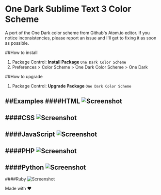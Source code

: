 # One Dark Sublime Text 3 Color Scheme

A port of the One Dark color scheme from Github's Atom.io editor. If you notice inconsistencies, please report an issue and I'll get to fixing it as soon as possible.

##How to install
1. Package Control: **Install Package** ```One Dark Color Scheme```
2. Preferences > Color Scheme > One Dark Color Scheme > One Dark

##How to upgrade
1. Package Control: **Upgrade Package** ```One Dark Color Scheme```

##Examples
####HTML
![Screenshot](http://i.imgur.com/XcKyiFD.jpg  "HTML Screenshot")
---
####CSS
![Screenshot](http://i.imgur.com/oYcncB4.jpg  "CSS Screenshot")
---
####JavaScript
![Screenshot](http://i.imgur.com/uFzifM2.jpg  "Javscript Screenshot")
---
####PHP
![Screenshot](http://i.imgur.com/jxhn3dg.jpg  "PHP Screenshot")
---
####Python
![Screenshot](http://i.imgur.com/FwqbOBs.jpg  "Python Screenshot")
---
####Ruby
![Screenshot](http://i.imgur.com/11ODKvN.jpg  "Ruby Screenshot")

Made with :heart: